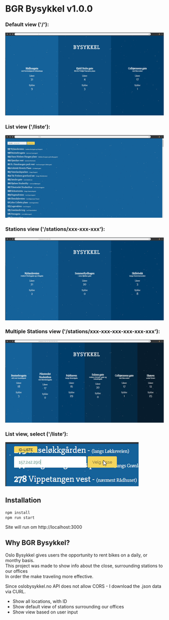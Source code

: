 # BGR Bysykkel  v1.0.0

### Default view ('/'):
![alt text](https://github.com/dagthomas/bgrbysykkel/raw/master/readme/default_site.jpg "Default Site")

### List view ('/liste'):
![alt text](https://github.com/dagthomas/bgrbysykkel/raw/master/readme/list_of_stations.jpg "List of Stations")

### Stations view ('/stations/xxx-xxx-xxx'):
![alt text](https://github.com/dagthomas/bgrbysykkel/raw/master/readme/selected_stations.jpg "Selected Stations")

### Multiple Stations view ('/stations/xxx-xxx-xxx-xxx-xxx-xxx'):
![alt text](https://github.com/dagthomas/bgrbysykkel/raw/master/readme/multiple_stations.jpg "Multiple Stations")

### List view, select ('/liste'):
![alt text](https://github.com/dagthomas/bgrbysykkel/raw/master/readme/select.jpg "Select")

## Installation

```shell
npm install
npm run start
```

Site will run om http://localhost:3000

## Why BGR Bysykkel?

Oslo Bysykkel gives users the opportunity to rent bikes on a daily, or monthy basis.<br> 
This project was made to show info about the close, surrounding stations to our offices <br>
In order the make traveling more effective.<br>

Since oslobysykkel.no API does not allow CORS - I download the .json data via CURL.<br>

 * Show all locations, with ID
 * Show default view of stations surrounding our offices
 * Show view based on user input
 <br>
